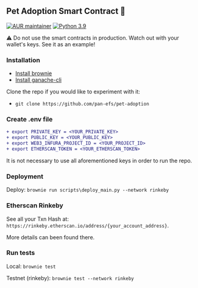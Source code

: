 ## Pet Adoption Smart Contract :unicorn:

[![AUR maintainer](https://img.shields.io/badge/Houba-Hej%2C%20Folks!-brightgreen)]()
[![Python 3.9](https://img.shields.io/badge/python-3.9.6-blue)](https://www.python.org/downloads/release/python-390/)

:warning: Do not use the smart contracts in production. Watch out with your wallet's keys. See it as an example!

### Installation
- [Install brownie](https://eth-brownie.readthedocs.io/en/stable/install.html)
- [Install ganache-cli](https://www.npmjs.com/package/ganache-cli)

Clone the repo if you would like to experiment with it:
- `git clone https://github.com/pan-efs/pet-adoption`

### Create .env file
```diff
+ export PRIVATE_KEY = <YOUR_PRIVATE_KEY>
+ export PUBLIC_KEY = <YOUR_PUBLIC_KEY>
+ export WEB3_INFURA_PROJECT_ID = <YOUR_PROJECT_ID>
+ export ETHERSCAN_TOKEN = <YOUR_ETHERSCAN_TOKEN>
```

It is not necessary to use all aforementioned keys in order to run the repo.

### Deployment
Deploy: `brownie run scripts\deploy_main.py --network rinkeby`

### Etherscan Rinkeby
See all your Txn Hash at: `https://rinkeby.etherscan.io/address/{your_account_address}`.

More details can been found there.

### Run tests
Local: `brownie test`

Testnet (rinkeby): `brownie test --network rinkeby`